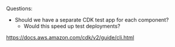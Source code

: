 Questions:

- Should we have a separate CDK test app for each component?
  - Would this speed up test deployments?

https://docs.aws.amazon.com/cdk/v2/guide/cli.html
